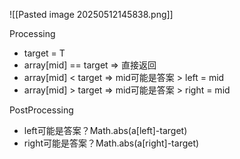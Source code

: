 ![[Pasted image 20250512145838.png]]

Processing
- target = T
- array[mid] == target => 直接返回
- array[mid] < target => mid可能是答案 > left = mid
- array[mid] > target => mid可能是答案 > right = mid

PostProcessing
- left可能是答案？Math.abs(a[left]-target)
- right可能是答案？Math.abs(a[right]-target)